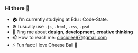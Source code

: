 ### Hi there 👋



- 🏠 I’m currently studying at Edu : Code-State.
- ⚙ I usually use `.js`, `.html`, `.css`, `.psd`
- 💬 Ping me about <b>design</b>, <b>development</b>, <b>creative thinking</b>
- 📫 How to reach me: ciociolee97@gmail.com
- ⚡ Fun fact: I love Cheese Ball 🧀

